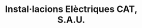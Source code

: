 ---
title: "Instal·lacions Elèctriques CAT, S.A.U."
url: /hostalric/instal-lacions-electriques-cat-s-a-u/
shop: Eisenwaren
---